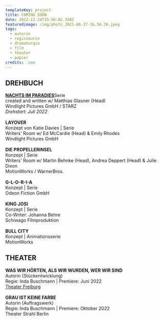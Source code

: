 ```yaml
---
templateKey: project
title: COMING SOON
date: 2022-12-24T15:56:02.338Z
featuredimage: /img/photo_2021-08-27-16.56.26.jpeg
tags:
  - autorin
  - regisseurin
  - dramaturgin
  - film
  - theater
  - papier
credits: .nan
---
```

## **DREHBUCH**

[**NACHTS IM PARADIES**](https://www.hollywoodreporter.com/tv/tv-news/zombie-oktoberfest-series-night-in-paradise-starz-first-german-original-1235105316/)Serie\
created and written w/ Matthias Glasner (Head) \
Windlight Pictures GmbH / STARZ\
*Drehstart: Juli 2022*\
\
**LAYOVER**\
Konzept von Katie Davies | Serie\
Writers' Room w/ Ed McCardie (Head) & Emily Rhodes\
Windlight Pictures GmbH\
\
**DIE PROPELLERINSEL** \
Konzept | Serie\
Writers' Room w/ Martin Behnke (Head), Andrea Deppert (Head) & Julie Dixon \
MotionWorks / WarnerBros.\
\
**G-L-O-R-I-A**\
Konzept | Serie\
Odeon Fiction GmbH \
\
**KING JOSI**\
Konzept | Serie\
Co-Writer: Johanna Behre\
Schiwago Filmproduktion  \
\
**BULL CITY** \
Konzept | Animationsserie \
MotionWorks     

## **THEATER**

**WAS WIR HÖRTEN, ALS WIR WURDEN, WER WIR SIND**\
Autorin (Stückentwicklung) \
Regie: Inda Buschmann | Premiere: Juni 2022  \
[Theater Freiburg](https://theater.freiburg.de/de_DE/spielplan/was-wir-hoerten-als-wir-wurden-wer-wir-sin.16986221)\
\
**GRAU IST KEINE FARBE**\
Autorin (Auftragswerk)\
Regie: Inda Buschmann | Premiere: Oktober 2022\
Theater Strahl Berlin